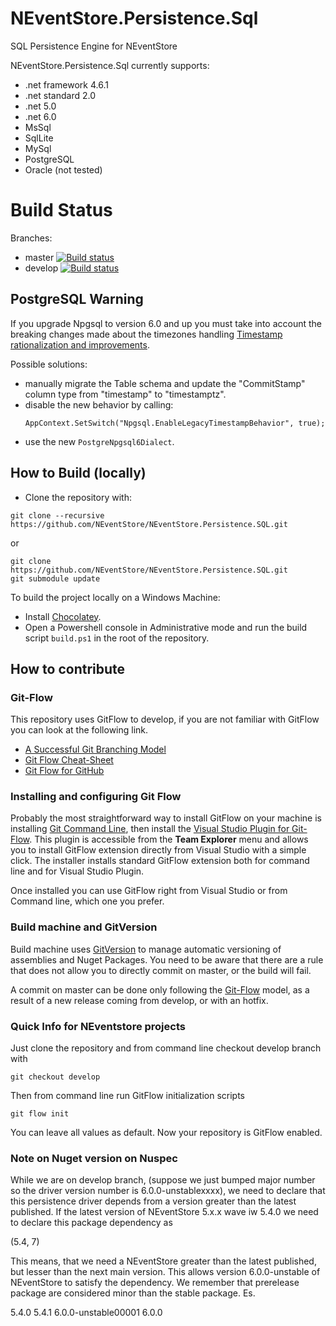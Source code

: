 NEventStore.Persistence.Sql
===

SQL Persistence Engine for NEventStore

NEventStore.Persistence.Sql currently supports:

- .net framework 4.6.1
- .net standard 2.0
- .net 5.0
- .net 6.0
- MsSql
- SqlLite
- MySql
- PostgreSQL
- Oracle (not tested)

Build Status
===

Branches:

- master [![Build status](https://ci.appveyor.com/api/projects/status/5difan7hap8vwhwe/branch/master?svg=true)](https://ci.appveyor.com/project/AGiorgetti/neventstore-persistence-sql/branch/master)
- develop [![Build status](https://ci.appveyor.com/api/projects/status/5difan7hap8vwhwe/branch/develop?svg=true)](https://ci.appveyor.com/project/AGiorgetti/neventstore-persistence-sql/branch/develop)

## PostgreSQL Warning

If you upgrade Npgsql to version 6.0 and up you must take into account the breaking changes
made about the timezones handling [Timestamp rationalization and improvements](https://www.npgsql.org/efcore/release-notes/6.0.html#timestamp-rationalization-and-improvements).

Possible solutions:
- manually migrate the Table schema and update the "CommitStamp" column type from "timestamp" to "timestamptz".
- disable the new behavior by calling:
  ```
  AppContext.SetSwitch("Npgsql.EnableLegacyTimestampBehavior", true);
  ```
- use the new `PostgreNpgsql6Dialect`.

## How to Build (locally)

- Clone the repository with:

```
git clone --recursive https://github.com/NEventStore/NEventStore.Persistence.SQL.git
```

or

```
git clone https://github.com/NEventStore/NEventStore.Persistence.SQL.git
git submodule update
```

To build the project locally on a Windows Machine:

- Install [Chocolatey](https://chocolatey.org/).
- Open a Powershell console in Administrative mode and run the build script `build.ps1` in the root of the repository.

## How to contribute

### Git-Flow

This repository uses GitFlow to develop, if you are not familiar with GitFlow you can look at the following link.

* [A Successful Git Branching Model](http://nvie.com/posts/a-successful-git-branching-model/)
* [Git Flow Cheat-Sheet](http://danielkummer.github.io/git-flow-cheatsheet/)
* [Git Flow for GitHub](https://datasift.github.io/gitflow/GitFlowForGitHub.html)

### Installing and configuring Git Flow

Probably the most straightforward way to install GitFlow on your machine is installing [Git Command Line](https://git-for-windows.github.io/), then install the [Visual Studio Plugin for Git-Flow](https://visualstudiogallery.msdn.microsoft.com/27f6d087-9b6f-46b0-b236-d72907b54683). This plugin is accessible from the **Team Explorer** menu and allows you to install GitFlow extension directly from Visual Studio with a simple click. The installer installs standard GitFlow extension both for command line and for Visual Studio Plugin.

Once installed you can use GitFlow right from Visual Studio or from Command line, which one you prefer.

### Build machine and GitVersion

Build machine uses [GitVersion](https://github.com/GitTools/GitVersion) to manage automatic versioning of assemblies and Nuget Packages. You need to be aware that there are a rule that does not allow you to directly commit on master, or the build will fail. 

A commit on master can be done only following the [Git-Flow](http://nvie.com/posts/a-successful-git-branching-model/) model, as a result of a new release coming from develop, or with an hotfix. 

### Quick Info for NEventstore projects

Just clone the repository and from command line checkout develop branch with 

```
git checkout develop
```

Then from command line run GitFlow initialization scripts

```
git flow init
```

You can leave all values as default. Now your repository is GitFlow enabled.

### Note on Nuget version on Nuspec

While we are on develop branch, (suppose we just bumped major number so the driver version number is 6.0.0-unstablexxxx), we need to declare that this persistence driver depends from a version greater than the latest published. If the latest version of NEventStore 5.x.x wave iw 5.4.0 we need to declare this package dependency as

(5.4, 7)

This means, that we need a NEventStore greater than the latest published, but lesser than the next main version. This allows version 6.0.0-unstable of NEventStore to satisfy the dependency. We remember that prerelease package are considered minor than the stable package. Es.

5.4.0
5.4.1
6.0.0-unstable00001
6.0.0